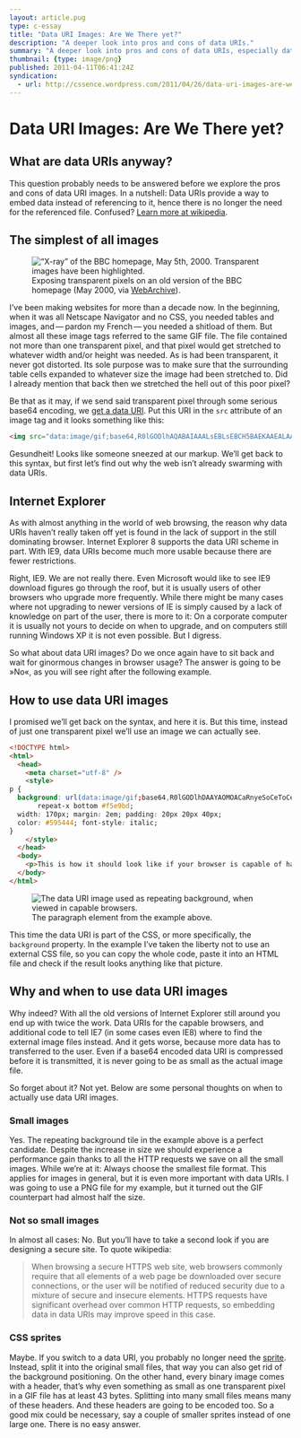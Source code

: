 ```yaml
---
layout: article.pug
type: c-essay
title: "Data URI Images: Are We There yet?"
description: "A deeper look into pros and cons of data URIs."
summary: "A deeper look into pros and cons of data URIs, especially data URI images. One size fits all, or not useful at all?"
thumbnail: {type: image/png}
published: 2011-04-11T06:41:24Z
syndication:
  - url: http://cssence.wordpress.com/2011/04/26/data-uri-images-are-we-there-yet/
---
```


# Data URI Images: Are We There yet?

## What are data URIs anyway?

This question probably needs to be answered before we explore the pros and cons of data URI images. In a nutshell: Data URIs provide a way to embed data instead of referencing to it, hence there is no longer the need for the referenced file. Confused? [Learn more at wikipedia](http://en.wikipedia.org/wiki/Data_URI_scheme).

## The simplest of all images

<figure class="portrait"><img src="/2011/data-uri-images-are-we-there-yet/bbc-homepage-may-2000-with-clearpixel.png" alt="“X-ray” of the BBC homepage, May 5th, 2000. Transparent images have been highlighted."><figcaption>Exposing transparent pixels on an old version of the BBC homepage (May 2000, via <a href="http://web.archive.org">WebArchive</a>).</figcaption></figure>

I’ve been making websites for more than a decade now. In the beginning, when it was all Netscape Navigator and no CSS, you needed tables and images, and&thinsp;—&thinsp;pardon my French&thinsp;—&thinsp;you needed a shitload of them. But almost all these image tags referred to the same GIF file. The file contained not more than one transparent pixel, and that pixel would get stretched to whatever width and/or height was needed. As is had been transparent, it never got distorted. Its sole purpose was to make sure that the surrounding table cells expanded to whatever size the image had been stretched to. Did I already mention that back then we stretched the hell out of this poor pixel?

Be that as it may, if we send said transparent pixel through some serious base64 encoding, we [get a data URI](http://www.sveinbjorn.org/dataurlmaker). Put this URI in the <code>src</code> attribute of an image tag and it looks something like this:

```html
<img src="data:image/gif;base64,R0lGODlhAQABAIAAALsEBLsEBCH5BAEKAAEALAAAAAABAAEAAAICTAEAOw==" />
```

<span lang="de">Gesundheit!</span> Looks like someone sneezed at our markup. We’ll get back to this syntax, but first let’s find out why the web isn’t already swarming with data URIs.

## Internet Explorer

As with almost anything in the world of web browsing, the reason why data URIs haven’t really taken off yet is found in the lack of support in the still dominating browser. Internet Explorer&nbsp;8 supports the data URI scheme in part. With IE9, data URIs become much more usable because there are fewer restrictions.

Right, IE9. We are not really there. Even Microsoft would like to see IE9 download figures go through the roof, but it is usually users of other browsers who upgrade more frequently. While there might be many cases where not upgrading to newer versions of IE is simply caused by a lack of knowledge on part of the user, there is more to it: On a corporate computer it is usually not yours to decide on when to upgrade, and on computers still running Windows XP it is not even possible. But I digress.

So what about data URI images? Do we once again have to sit back and wait for ginormous changes in browser usage? The answer is going to be »No«, as you will see right after the following example.

## How to use data URI images

I promised we’ll get back on the syntax, and here it is. But this time, instead of just one transparent pixel we’ll use an image we can actually see.

```html
<!DOCTYPE html>
<html>
  <head>
    <meta charset="utf-8" />
    <style>
p {
  background: url(data:image/gif;base64,R0lGODlhDAAYAOMOACaRnyeSoCeToCeToSeVoyiWpCynti+xwTCzwzK9zjbM3jfO4TjQ4zjR4////////yH5BAEKAA8ALAAAAAAMABgAAAQp8MlJ62OALPuMKESAVEdhmkIiKcPpFkDTvu5M33iu73zv/8CgcEgcRgAAOw==)
       repeat-x bottom #f5e9bd;
  width: 170px; margin: 2em; padding: 20px 20px 40px;
  color: #595444; font-style: italic;
}
    </style>
  </head>
  <body>
    <p>This is how it should look like if your browser is capable of handling data URI images.</p>
  </body>
</html>
```

<figure><img src="/2011/data-uri-images-are-we-there-yet/background-demo.png" alt="The data URI image used as repeating background, when viewed in capable browsers."><figcaption>The paragraph element from the example above.</figcaption></figure>

This time the data URI is part of the CSS, or more specifically, the `background` property. In the example I’ve taken the liberty not to use an external CSS file, so you can copy the whole code, paste it into an HTML file and check if the result looks anything like that picture.

## Why and when to use data URI images

Why indeed? With all the old versions of Internet Explorer still around you end up with twice the work. Data URIs for the capable browsers, and additional code to tell IE7 (in some cases even IE8) where to find the external image files instead. And it gets worse, because more data has to transferred to the user. Even if a base64 encoded data URI is compressed before it is transmitted, it is never going to be as small as the actual image file.

So forget about it? Not yet. Below are some personal thoughts on when to actually use data URI images.

### Small images

Yes. The repeating background tile in the example above is a perfect candidate. Despite the increase in size we should experience a performance gain thanks to all the HTTP requests we save on all the small images. While we’re at it: Always choose the smallest file format. This applies for images in general, but it is even more important with data URIs. I was going to use a PNG file for my example, but it turned out the GIF counterpart had almost half the size.

### Not so small images

In almost all cases: No. But you’ll have to take a second look if you are designing a secure site. To quote wikipedia:

> When browsing a secure HTTPS web site, web browsers commonly require that all elements of a web page be downloaded over secure connections, or the user will be notified of reduced security due to a mixture of secure and insecure elements. HTTPS requests have significant overhead over common HTTP requests, so embedding data in data URIs may improve speed in this case.

### CSS sprites

Maybe. If you switch to a data URI, you probably no longer need the [sprite](http://www.google.com/images/nav_logo65.png). Instead, split it into the original small files, that way you can also get rid of the background positioning. On the other hand, every binary image comes with a header, that’s why even something as small as one transparent pixel in a GIF file has at least 43 bytes. Splitting into many small files means many of these headers. And these headers are going to be encoded too. So a good mix could be necessary, say a couple of smaller sprites instead of one large one. There is no easy answer.
